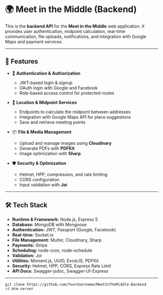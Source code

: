 # 🌍 Meet in the Middle (Backend)

This is the **backend API** for the **Meet in the Middle** web application. It provides user authentication, midpoint calculation, real-time communication, file uploads, notifications, and integration with Google Maps and payment services.

---

## 🚀 Features

- 🔑 **Authentication & Authorization**
  - JWT-based login & signup
  - OAuth login with Google and Facebook
  - Role-based access control for protected routes

- 📍 **Location & Midpoint Services**
  - Endpoints to calculate the midpoint between addresses
  - Integration with Google Maps API for place suggestions
  - Save and retrieve meeting points



- 📦 **File & Media Management**
  - Upload and manage images using **Cloudinary**
  - Generate PDFs with **PDFKit**
  - Image optimization with **Sharp**

- 🛡 **Security & Optimization**
  - Helmet, HPP, compression, and rate limiting
  - CORS configuration
  - Input validation with **Joi**
---

## 🛠️ Tech Stack

- **Runtime & Framework:** Node.js, Express 5  
- **Database:** MongoDB with Mongoose  
- **Authentication:** JWT, Passport (Google, Facebook)  
- **Real-time:** Socket.io  
- **File Management:** Multer, Cloudinary, Sharp  
- **Payments:** Stripe  
- **Scheduling:** node-cron, node-schedule  
- **Validation:** Joi  
- **Utilities:** Moment.js, UUID, ExcelJS, PDFKit  
- **Security:** Helmet, HPP, CORS, Express Rate Limit  
- **API Docs:** Swagger-jsdoc, Swagger-UI-Express  

---


```bash
git clone https://github.com/YourUsername/MeetInTheMiddle-Backend
cd mtm-server
